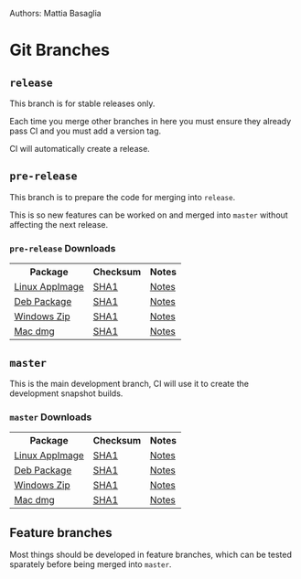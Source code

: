 Authors: Mattia Basaglia

# Git Branches

## `release`

This branch is for stable releases only.

Each time you merge other branches in here you must ensure they already pass CI
and you must add a version tag.

CI will automatically create a release.

## `pre-release`

This branch is to prepare the code for merging into `release`.

This is so new features can be worked on and merged into `master` without affecting
the next release.

### `pre-release` Downloads
<table>
<tr><th>Package</th><th>Checksum</th><th>Notes</th></tr>
<tr>
<td><i class="fab fa-linux"></i> <a href="https://gitlab.com/mattbas/glaxnimate/-/jobs/artifacts/pre-release/raw/build/glaxnimate-x86_64.AppImage?job=linux%3Aappimage">Linux AppImage</a></td>
<td><a href="https://gitlab.com/mattbas/glaxnimate/-/jobs/artifacts/pre-release/raw/build/checksum.txt?job=linux%3Aappimage">SHA1</a></td>
<td><a href="#linux-appimage">Notes</a></td>
</tr>
<tr>
<td><i class="fab fa-ubuntu"></i> <a href="https://gitlab.com/mattbas/glaxnimate/-/jobs/artifacts/pre-release/raw/build/glaxnimate.deb?job=linux%3Adeb">Deb Package</a></td>
<td><a href="https://gitlab.com/mattbas/glaxnimate/-/jobs/artifacts/pre-release/raw/build/checksum.txt?job=linux%3Adeb">SHA1</a></td>
<td><a href="#deb-package">Notes</a></td>
</tr>
<tr>
<td><i class="fab fa-windows"></i> <a href="https://gitlab.com/mattbas/glaxnimate/-/jobs/artifacts/pre-release/raw/build/glaxnimate-x86_64.zip?job=mxe%3Abuild">Windows Zip</a></td>
<td><a href="https://gitlab.com/mattbas/glaxnimate/-/jobs/artifacts/pre-release/raw/build/checksum.txt?job=mxe%3Abuild">SHA1</a></td>
<td><a href="#windows-zip">Notes</a></td>
</tr>
<tr>
<td><i class="fab fa-apple"></i> <a href="https://dl.bintray.com/mattbas/Glaxnimate/pre-release/MacOs/glaxnimate.dmg">Mac dmg</a></td>
<td><a href="https://dl.bintray.com/mattbas/Glaxnimate/pre-release/MacOs/checksum.txt">SHA1</a></td>
<td><a href="#mac-dmg">Notes</a></td>
</tr>
</table>

## `master`

This is the main development branch, CI will use it to create the development snapshot builds.

### `master` Downloads
<table>
<tr><th>Package</th><th>Checksum</th><th>Notes</th></tr>
<tr>
<td><i class="fab fa-linux"></i> <a href="https://gitlab.com/mattbas/glaxnimate/-/jobs/artifacts/master/raw/build/glaxnimate-x86_64.AppImage?job=linux%3Aappimage">Linux AppImage</a></td>
<td><a href="https://gitlab.com/mattbas/glaxnimate/-/jobs/artifacts/master/raw/build/checksum.txt?job=linux%3Aappimage">SHA1</a></td>
<td><a href="#linux-appimage">Notes</a></td>
</tr>
<tr>
<td><i class="fab fa-ubuntu"></i> <a href="https://gitlab.com/mattbas/glaxnimate/-/jobs/artifacts/master/raw/build/glaxnimate.deb?job=linux%3Adeb">Deb Package</a></td>
<td><a href="https://gitlab.com/mattbas/glaxnimate/-/jobs/artifacts/master/raw/build/checksum.txt?job=linux%3Adeb">SHA1</a></td>
<td><a href="#deb-package">Notes</a></td>
</tr>
<tr>
<td><i class="fab fa-windows"></i> <a href="https://gitlab.com/mattbas/glaxnimate/-/jobs/artifacts/master/raw/build/glaxnimate-x86_64.zip?job=mxe%3Abuild">Windows Zip</a></td>
<td><a href="https://gitlab.com/mattbas/glaxnimate/-/jobs/artifacts/master/raw/build/checksum.txt?job=mxe%3Abuild">SHA1</a></td>
<td><a href="#windows-zip">Notes</a></td>
</tr>
<tr>
<td><i class="fab fa-apple"></i> <a href="https://dl.bintray.com/mattbas/Glaxnimate/master/MacOs/glaxnimate.dmg">Mac dmg</a></td>
<td><a href="https://dl.bintray.com/mattbas/Glaxnimate/master/MacOs/checksum.txt">SHA1</a></td>
<td><a href="#mac-dmg">Notes</a></td>
</tr>
</table>

## Feature branches

Most things should be developed in feature branches,
which can be tested sparately before being merged into `master`.
